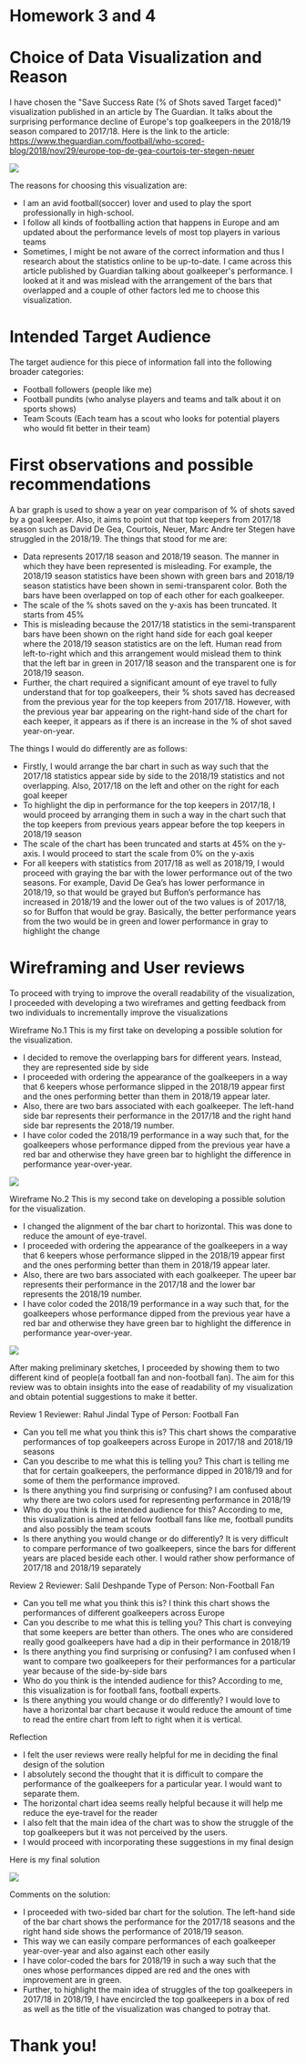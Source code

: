 # Homework 3 and 4

# Choice of Data Visualization and Reason
I have chosen the "Save Success Rate (% of Shots saved Target faced)" visualization published in an article by The Guardian.
It talks about the surprising performance decline of Europe's top goalkeepers in the 2018/19 season compared to 2017/18. 
Here is the link to the article: https://www.theguardian.com/football/who-scored-blog/2018/nov/29/europe-top-de-gea-courtois-ter-stegen-neuer

<img src='https://github.com/mkgada/TellingStoriesWithData/blob/master/HW4_4.PNG'/>

The reasons for choosing this visualization are:
- I am an avid football(soccer) lover and used to play the sport professionally in high-school.
- I follow all kinds of footballing action that happens in Europe and am updated about the performance levels of most top players in various teams
- Sometimes, I might be not aware of the correct information and thus I research about the statistics online to be up-to-date. I came across this article published by Guardian talking about goalkeeper's performance. I looked at it and was mislead with the arrangement of the bars that overlapped and a couple of other factors led me to choose this visualization.

# Intended Target Audience
The target audience for this piece of information fall into the following broader categories:
- Football followers (people like me)
- Football pundits (who analyse players and teams and talk about it on sports shows)
- Team Scouts (Each team has a scout who looks for potential players who would fit better in their team)

# First observations and possible recommendations
A bar graph is used to show a year on year comparison of % of shots saved by a goal keeper. Also, it aims to point out that top keepers from 2017/18 season such as David De Gea, Courtois, Neuer, Marc Andre ter Stegen have struggled in the 2018/19.
The things that stood for me are:
-	Data represents 2017/18 season and 2018/19 season. The manner in which they have been represented is misleading. For example, the 2018/19 season statistics have been shown with green bars and 2018/19 season statistics have been shown in semi-transparent color. Both the bars have been overlapped on top of each other for each goalkeeper.
-	The scale of the % shots saved on the y-axis has been truncated. It starts from 45%
-	This is misleading because the 2017/18 statistics in the semi-transparent bars have been shown on the right hand side for each goal keeper where the 2018/19 season statistics are on the left. Human read from left-to-right which and this arrangement would mislead them to think that the left bar in green in 2017/18 season and the transparent one is for 2018/19 season.
-	Further, the chart required a significant amount of eye travel to fully understand that for top goalkeepers, their % shots saved has decreased from the previous year for the top keepers from 2017/18. However, with the previous year bar appearing on the right-hand side of the chart for each keeper, it appears as if there is an increase in the % of shot saved year-on-year.


The things I would do differently are as follows:
-	Firstly, I would arrange the bar chart in such as way such that the 2017/18 statistics appear side by side to the 2018/19 statistics and not overlapping. Also, 2017/18 on the left and other on the right for each goal keeper
-	To highlight the dip in performance for the top keepers in 2017/18, I would proceed by arranging them in such a way in the chart such that the top keepers from previous years appear before the top keepers in 2018/19 season
-	The scale of the chart has been truncated and starts at 45% on the y-axis. I would proceed to start the scale from 0% on the y-axis
-	For all keepers with statistics from 2017/18 as well as 2018/19, I would proceed with graying the bar with the lower performance out of the two seasons. For example, David De Gea’s has lower performance in 2018/19, so that would be grayed but Buffon’s performance has increased in 2018/19 and the lower out of the two values is of 2017/18, so for Buffon that would be gray. Basically, the better performance years from the two would be in green and lower performance in gray to highlight the change

# Wireframing and User reviews
To proceed with trying to improve the overall readability of the visualization, I proceeded with developing a two wireframes and getting feedback from two individuals to incrementally improve the visualizations

Wireframe No.1 
This is my first take on developing a possible solution for the visualization.
- I decided to remove the overlapping bars for different years. Instead, they are represented side by side
- I proceeded with ordering the appearance of the goalkeepers in a way that 6 keepers whose performance slipped in the 2018/19 appear first and the ones performing better than them in 2018/19 appear later.
- Also, there are two bars associated with each goalkeeper. The left-hand side bar represents their performance in the 2017/18 and the right hand side bar represents the 2018/19 number.
- I have color coded the 2018/19 performance in a way such that, for the goalkeepers whose performance dipped from the previous year have a red bar and otherwise they have green bar to highlight the difference in performance year-over-year.

<img src='https://github.com/mkgada/TellingStoriesWithData/blob/master/HW4_11.jpg'/>


Wireframe No.2 
This is my second take on developing a possible solution for the visualization.
- I changed the alignment of the bar chart to horizontal. This was done to reduce the amount of eye-travel.
- I proceeded with ordering the appearance of the goalkeepers in a way that 6 keepers whose performance slipped in the 2018/19 appear first and the ones performing better than them in 2018/19 appear later.
- Also, there are two bars associated with each goalkeeper. The upeer bar represents their performance in the 2017/18 and the lower bar represents the 2018/19 number.
- I have color coded the 2018/19 performance in a way such that, for the goalkeepers whose performance dipped from the previous year have a red bar and otherwise they have green bar to highlight the difference in performance year-over-year.

<img src='https://github.com/mkgada/TellingStoriesWithData/blob/master/HW4_22.jpg'/>


After making preliminary sketches, I proceeded by showing them to two different kind of people(a football fan and non-football fan). The aim for this review was to obtain insights into the ease of readability of my visualization and obtain potential suggestions to make it better.

Review 1
Reviewer: Rahul Jindal 
Type of Person: Football Fan
- Can you tell me what you think this is?
This chart shows the comparative performances of top goalkeepers across Europe in 2017/18 and 2018/19 seasons
- Can you describe to me what this is telling you?
This chart is telling me that for certain goalkeepers, the performance dipped in 2018/19 and for some of them the performance improved.
- Is there anything you find surprising or confusing?
I am confused about why there are two colors used for representing performance in 2018/19 
- Who do you think is the intended audience for this?
According to me, this visualization is aimed at fellow football fans like me, football pundits and also possibly the team scouts
- Is there anything you would change or do differently?
It is very difficult to compare performance of two goalkeepers, since the bars for different years are placed beside each other. I would rather show performance of 2017/18 and 2018/19 separately

Review 2
Reviewer: Salil Deshpande
Type of Person: Non-Football Fan
- Can you tell me what you think this is?
I think this chart shows the performances of different goalkeepers across Europe
- Can you describe to me what this is telling you?
This chart is conveying that some keepers are better than others. The ones who are considered really good goalkeepers have had a dip in their performance in 2018/19
- Is there anything you find surprising or confusing?
I am confused when I want to compare two goalkeepers for their performances for a particular year because of the side-by-side bars
- Who do you think is the intended audience for this?
According to me, this visualization is for football fans, football experts.
- Is there anything you would change or do differently?
I would love to have a horizontal bar chart because it would reduce the amount of time to read the entire chart from left to right when it is vertical. 

Reflection
- I felt the user reviews were really helpful for me in deciding the final design of the solution
- I absolutely second the thought that it is difficult to compare the performance of the goalkeepers for a particular year. I would want to separate them.
- The horizontal chart idea seems really helpful because it will help me reduce the eye-travel for the reader
- I also felt that the main idea of the chart was to show the struggle of the top goalkeepers but it was not perceived by the users.
- I would proceed with incorporating these suggestions in my final design

Here is my final solution

<img src='https://github.com/mkgada/TellingStoriesWithData/blob/master/HW4_33.jpg'/>

Comments on the solution:
- I proceeded with two-sided bar chart for the solution. The left-hand side of the bar chart shows the performance for the 2017/18 seasons and the right hand side shows the performance of 2018/19 season.
- This way we can easily compare performances of each goalkeeper year-over-year and also against each other easily
- I have color-coded the bars for 2018/19 in such a way such that the ones whose performances dipped are red and the ones with improvement are in green.
- Further, to highlight the main idea of struggles of the top goalkeepers in 2017/18 in 2018/19, I have encircled the top goalkeepers in a box of red as well as the title of the visualization was changed to potray that.


# Thank you! 



